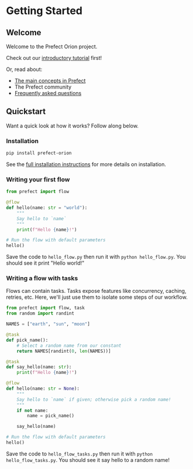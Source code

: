 # Getting Started

## Welcome

Welcome to the Prefect Orion project.

Check out our [introductory tutorial](tutorials/introductory.md) first!

Or, read about:

- [The main concepts in Prefect](concepts/overview.md)
- The Prefect community
- [Frequently asked questions](faq.md)

## Quickstart 

Want a quick look at how it works? Follow along below.

### Installation

```bash
pip install prefect-orion
```

See the [full installation instructions](getting-started/installation.md) for more details on installation.

### Writing your first flow

```python
from prefect import flow

@flow
def hello(name: str = "world"):
    """
    Say hello to `name`
    """
    print(f"Hello {name}!")

# Run the flow with default parameters
hello()
```

Save the code to `hello_flow.py` then run it with `python hello_flow.py`. You should see it print "Hello world!"

### Writing a flow with tasks

Flows can contain tasks. Tasks expose features like concurrency, caching, retries, etc. Here, we'll just use them to isolate some steps of our workflow.

```python
from prefect import flow, task
from random import randint

NAMES = ["earth", "sun", "moon"]

@task
def pick_name():
    # Select a random name from our constant
    return NAMES[randint(0, len(NAMES))]

@task
def say_hello(name: str):
    print(f"Hello {name}!")

@flow
def hello(name: str = None):
    """
    Say hello to `name` if given; otherwise pick a random name!
    """
    if not name:
        name = pick_name()

    say_hello(name)

# Run the flow with default parameters
hello()
```

Save the code to `hello_flow_tasks.py` then run it with `python hello_flow_tasks.py`. You should see it say hello to a random name!



